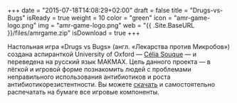 +++
date = "2015-07-18T14:08:29+02:00"
draft = false
title = "Drugs-vs-Bugs"
isReady = true
weight = 10
color = "green"
icon = "amr-game-logo.png"
img = "amr-game-logo.png"
web = "{{ .Site.BaseURL }}/files/amrgame.zip"
isDownload = true
+++

<p>Настольная игра «Drugs vs Bugs» (англ. «Лекарства против Микробов») создана аспиранткой University of Oxford — <a class="service-link" href="https://bugsinbangkok.wordpress.com/bugs-vs-drugs/">Célia Souque</a> — и переведена на русский язык МАКМАХ. Цель данного проекта — в лёгкой и игровой форме познакомить людей с проблемами неправильного использования антибиотиков и роста антибиотикорезистентности. Вы можете <a class="service-link" href="http://amrhub.ru/files/amrgame.zip">скачать</a> и самостоятельно распечатать на бумаге все игровые компоненты.</p>